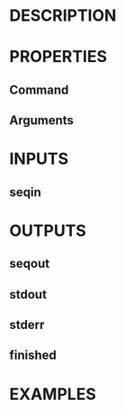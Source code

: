 # DESCRIPTION

# PROPERTIES

## Command

## Arguments

# INPUTS

## seqin

# OUTPUTS

## seqout

## stdout

## stderr

## finished

# EXAMPLES
